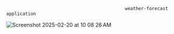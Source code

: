                                                 weather-forecast application
![Screenshot 2025-02-20 at 10 08 26 AM](https://github.com/user-attachments/assets/5dae0626-0091-4bfc-b883-bd0b58bc1167)
